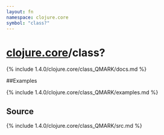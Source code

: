 ```yaml
---
layout: fn
namespace: clojure.core
symbol: "class?"
---
```


# [clojure.core](../)/class?

{% include 1.4.0/clojure.core/class_QMARK/docs.md %}

##Examples

{% include 1.4.0/clojure.core/class_QMARK/examples.md %}
## Source
{% include 1.4.0/clojure.core/class_QMARK/src.md %}


